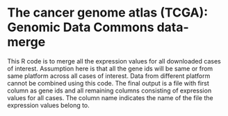 # The cancer genome atlas (TCGA): Genomic Data Commons data-merge

This R code is to merge all the expression values for all downloaded cases of interest. Assumption here is that all the gene ids will be same or from same platform across all cases of interest. Data from different platform cannot be combined using this code. The final output is a file with first column as gene ids and all remaining columns consisting of expression values for all cases. 
The column name indicates the name of the file the expression values belong to.
